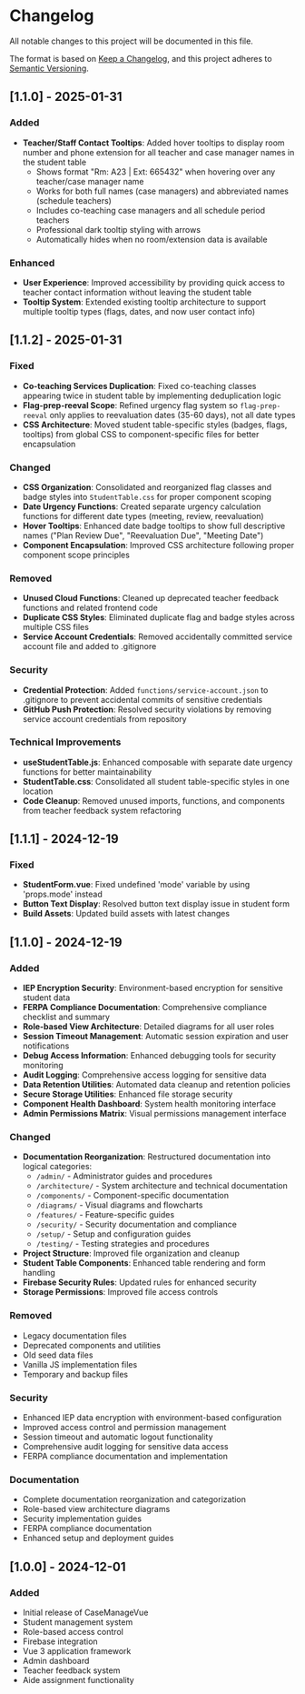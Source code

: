 # Changelog

All notable changes to this project will be documented in this file.

The format is based on [Keep a Changelog](https://keepachangelog.com/en/1.0.0/),
and this project adheres to [Semantic Versioning](https://semver.org/spec/v2.0.0.html).

## [1.1.0] - 2025-01-31

### Added
- **Teacher/Staff Contact Tooltips**: Added hover tooltips to display room number and phone extension for all teacher and case manager names in the student table
  - Shows format "Rm: A23 | Ext: 665432" when hovering over any teacher/case manager name
  - Works for both full names (case managers) and abbreviated names (schedule teachers)
  - Includes co-teaching case managers and all schedule period teachers
  - Professional dark tooltip styling with arrows
  - Automatically hides when no room/extension data is available

### Enhanced
- **User Experience**: Improved accessibility by providing quick access to teacher contact information without leaving the student table
- **Tooltip System**: Extended existing tooltip architecture to support multiple tooltip types (flags, dates, and now user contact info)

## [1.1.2] - 2025-01-31

### Fixed
- **Co-teaching Services Duplication**: Fixed co-teaching classes appearing twice in student table by implementing deduplication logic
- **Flag-prep-reeval Scope**: Refined urgency flag system so `flag-prep-reeval` only applies to reevaluation dates (35-60 days), not all date types
- **CSS Architecture**: Moved student table-specific styles (badges, flags, tooltips) from global CSS to component-specific files for better encapsulation

### Changed
- **CSS Organization**: Consolidated and reorganized flag classes and badge styles into `StudentTable.css` for proper component scoping
- **Date Urgency Functions**: Created separate urgency calculation functions for different date types (meeting, review, reevaluation)
- **Hover Tooltips**: Enhanced date badge tooltips to show full descriptive names ("Plan Review Due", "Reevaluation Due", "Meeting Date")
- **Component Encapsulation**: Improved CSS architecture following proper component scope principles

### Removed
- **Unused Cloud Functions**: Cleaned up deprecated teacher feedback functions and related frontend code
- **Duplicate CSS Styles**: Eliminated duplicate flag and badge styles across multiple CSS files
- **Service Account Credentials**: Removed accidentally committed service account file and added to .gitignore

### Security
- **Credential Protection**: Added `functions/service-account.json` to .gitignore to prevent accidental commits of sensitive credentials
- **GitHub Push Protection**: Resolved security violations by removing service account credentials from repository

### Technical Improvements
- **useStudentTable.js**: Enhanced composable with separate date urgency functions for better maintainability
- **StudentTable.css**: Consolidated all student table-specific styles in one location
- **Code Cleanup**: Removed unused imports, functions, and components from teacher feedback system refactoring

## [1.1.1] - 2024-12-19

### Fixed
- **StudentForm.vue**: Fixed undefined 'mode' variable by using 'props.mode' instead
- **Button Text Display**: Resolved button text display issue in student form
- **Build Assets**: Updated build assets with latest changes

## [1.1.0] - 2024-12-19

### Added
- **IEP Encryption Security**: Environment-based encryption for sensitive student data
- **FERPA Compliance Documentation**: Comprehensive compliance checklist and summary
- **Role-based View Architecture**: Detailed diagrams for all user roles
- **Session Timeout Management**: Automatic session expiration and user notifications
- **Debug Access Information**: Enhanced debugging tools for security monitoring
- **Audit Logging**: Comprehensive access logging for sensitive data
- **Data Retention Utilities**: Automated data cleanup and retention policies
- **Secure Storage Utilities**: Enhanced file storage security
- **Component Health Dashboard**: System health monitoring interface
- **Admin Permissions Matrix**: Visual permissions management interface

### Changed
- **Documentation Reorganization**: Restructured documentation into logical categories:
  - `/admin/` - Administrator guides and procedures
  - `/architecture/` - System architecture and technical documentation
  - `/components/` - Component-specific documentation
  - `/diagrams/` - Visual diagrams and flowcharts
  - `/features/` - Feature-specific guides
  - `/security/` - Security documentation and compliance
  - `/setup/` - Setup and configuration guides
  - `/testing/` - Testing strategies and procedures
- **Project Structure**: Improved file organization and cleanup
- **Student Table Components**: Enhanced table rendering and form handling
- **Firebase Security Rules**: Updated rules for enhanced security
- **Storage Permissions**: Improved file access controls

### Removed
- Legacy documentation files
- Deprecated components and utilities
- Old seed data files
- Vanilla JS implementation files
- Temporary and backup files

### Security
- Enhanced IEP data encryption with environment-based configuration
- Improved access control and permission management
- Session timeout and automatic logout functionality
- Comprehensive audit logging for sensitive data access
- FERPA compliance documentation and implementation

### Documentation
- Complete documentation reorganization and categorization
- Role-based view architecture diagrams
- Security implementation guides
- FERPA compliance documentation
- Enhanced setup and deployment guides

## [1.0.0] - 2024-12-01

### Added
- Initial release of CaseManageVue
- Student management system
- Role-based access control
- Firebase integration
- Vue 3 application framework
- Admin dashboard
- Teacher feedback system
- Aide assignment functionality 